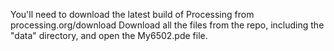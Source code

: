 You'll need to download the latest build of Processing from processing.org/download
Download all the files from the repo, including the "data" directory, and open the My6502.pde file.
